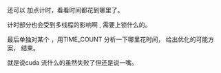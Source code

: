 

还可以 加点计时，看看时间都花到哪里了。

计时部分也会受到多线程的影响啊 , 需要上锁什么的。



 最后单独对某个 ，用TIME_COUNT 分析一下哪里花时间， 给出优化的可能方案， 结束。

就是说cuda 流什么的虽然失败了但还是说一嘴。


